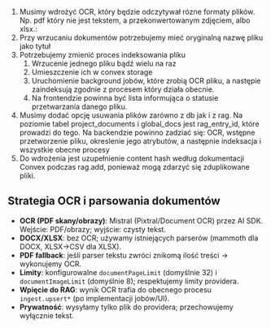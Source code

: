 1. Musimy wdrożyć OCR, który będzie odczytywał rózne formaty plików. Np. pdf który nie jest tekstem, a przekonwertowanym zdjęciem, albo xlsx.:
2. Przy wrzucaniu dokumentów potrzebujemy mieć oryginalną nazwę pliku jako tytuł
3. Potrzebujemy zmienić proces indeksowania pliku
    1. Wrzucenie jednego pliku bądź wielu na raz
    2. Umieszczenie ich w convex storage
    3. Uruchomienie background jobów, które zrobią OCR pliku, a następie zaindeksują zgodnie z procesem który działa obecnie.
    4. Na frontendzie powinna być lista informująca o statusie przetwarzania danego pliku.
4. Musimy dodać opcję usuwania plików zarówno z db jak i z rag. Na poziomie tabel project_documents i global_docs jest rag_entry_id, które prowadzi do tego. Na backendzie powinno zadziać się: OCR, wstępne przetworzenie pliku, okreslenie jego atrybutów, a następnie indeksacja i wszystkie obecne procesy
5. Do wdrożenia jest uzupełnienie content hash według dokumentacji Convex podczas rag.add, ponieważ mogą zdarzyć się zduplikowane pliki. 

## Strategia OCR i parsowania dokumentów

- **OCR (PDF skany/obrazy)**: Mistral (Pixtral/Document OCR) przez AI SDK. Wejście: PDF/obrazy; wyjście: czysty tekst.
- **DOCX/XLSX**: bez OCR; używamy istniejących parserów (mammoth dla DOCX, XLSX→CSV dla XLSX).
- **PDF fallback**: jeśli parser tekstu zwróci znikomą ilość treści → wykonujemy OCR.
- **Limity**: konfigurowalne `documentPageLimit` (domyślnie 32) i `documentImageLimit` (domyślnie 8); respektujemy limity providera.
- **Wpięcie do RAG**: wynik OCR trafia do obecnego procesu `ingest.upsert*` (po implementacji jobów/UI).
- **Prywatność**: wysyłamy tylko plik do providera; przechowujemy wyłącznie tekst.

